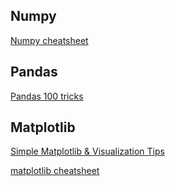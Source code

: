 ## Numpy
[Numpy cheatsheet](https://www.kaggle.com/nageshsingh/numpy-cheatsheet)

## Pandas
[Pandas 100 tricks](https://www.kaggle.com/python10pm/pandas-100-tricks)

## Matplotlib
[Simple Matplotlib & Visualization Tips](https://www.kaggle.com/subinium/simple-matplotlib-visualization-tips)

[matplotlib cheatsheet](https://github.com/rougier/matplotlib-cheatsheet)